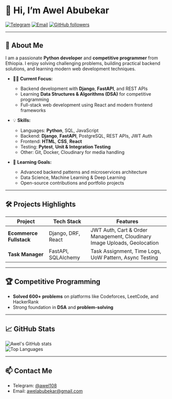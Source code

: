 # 👋 Hi, I’m Awel Abubekar

[![Telegram](https://img.shields.io/badge/Telegram-@awel108-blue?logo=telegram)](https://t.me/awel108) 
[![Email](https://img.shields.io/badge/Email-awelabubekar@gmail.com-red?logo=gmail)](mailto:awelabubekar@gmail.com)
[![GitHub followers](https://img.shields.io/github/followers/Asfm445?label=Follow&style=social)](https://github.com/Asfm445)

---

## 🚀 About Me
I am a passionate **Python developer** and **competitive programmer** from Ethiopia. I enjoy solving challenging problems, building practical backend solutions, and learning modern web development techniques.  

- 👨‍💻 **Current Focus:**  
  - Backend development with **Django**, **FastAPI**, and REST APIs  
  - Learning **Data Structures & Algorithms (DSA)** for competitive programming  
  - Full-stack web development using React and modern frontend frameworks  

- 💡 **Skills:**  
  - Languages: **Python**, SQL, JavaScript  
  - Backend: **Django**, **FastAPI**, PostgreSQL, REST APIs, JWT Auth  
  - Frontend: **HTML**, **CSS**, **React**  
  - Testing: **Pytest**, **Unit & Integration Testing**  
  - Other: Git, Docker, Cloudinary for media handling  

- 🌱 **Learning Goals:**  
  - Advanced backend patterns and microservices architecture  
  - Data Science, Machine Learning & Deep Learning  
  - Open-source contributions and portfolio projects  

---

## 🛠 Projects Highlights

| Project | Tech Stack | Features |
|---------|------------|---------|
| **Ecommerce Fullstack** | Django, DRF, React | JWT Auth, Cart & Order Management, Cloudinary Image Uploads, Geolocation |
| **Task Manager** | FastAPI, SQLAlchemy | Task Assignment, Time Logs, UoW Pattern, Async Testing |

---

## 🏆 Competitive Programming
- **Solved 600+ problems** on platforms like Codeforces, LeetCode, and HackerRank  
- Strong foundation in **DSA** and **problem-solving**  

---

## 📈 GitHub Stats
![Awel's GitHub stats](https://github-readme-stats.vercel.app/api?username=Asfm445&show_icons=true&theme=radical)  
![Top Languages](https://github-readme-stats.vercel.app/api/top-langs/?username=Asfm445&layout=compact&theme=radical)

---

## 📫 Contact Me
- Telegram: [@awel108](https://t.me/awel108)  
- Email: [awelabubekar@gmail.com](mailto:awelabubekar@gmail.com)



<!---
Asfm445/Asfm445 is a ✨ special ✨ repository because its `README.md` (this file) appears on your GitHub profile.
You can click the Preview link to take a look at your changes.
--->
